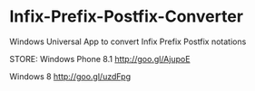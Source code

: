 # Infix-Prefix-Postfix-Converter
Windows Universal App to convert Infix Prefix Postfix notations

STORE:
Windows Phone 8.1
http://goo.gl/AjupoE

Windows 8
http://goo.gl/uzdFpg
